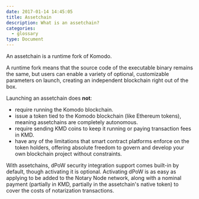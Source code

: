 ```yaml
---
date: 2017-01-14 14:45:05
title: Assetchain
description: What is an assetchain?
categories:
  - glossary
type: Document
---
```

An assetchain is a runtime fork of Komodo.

A runtime fork means that the source code of the executable binary remains the same, but users can enable a variety of optional, customizable parameters on launch, creating an independent blockchain right out of the box.

Launching an assetchain does **not**:
* require running the Komodo blockchain.
* issue a token tied to the Komodo blockchain (like Ethereum tokens), meaning assetchains are completely autonomous.
* require sending KMD coins to keep it running or paying transaction fees in KMD.
* have any of the limitations that smart contract platforms enforce on the token holders, offering absolute freedom to govern and develop your own blockchain project without constraints.

With assetchains, dPoW security integration support comes built-in by default, though activating it is optional. Activating dPoW is as easy as applying to be added to the Notary Node network, along with a nominal payment (partially in KMD, partially in the assetchain's native token) to cover the costs of notarization transactions.
